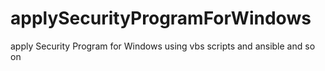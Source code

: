 # applySecurityProgramForWindows
apply Security Program for Windows using vbs scripts and ansible and so on
